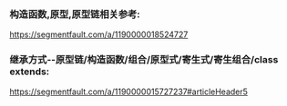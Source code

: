  ### 构造函数,原型,原型链相关参考:  
 
<https://segmentfault.com/a/1190000018524727>
### 继承方式--原型链/构造函数/组合/原型式/寄生式/寄生组合/class extends:

<https://segmentfault.com/a/1190000015727237#articleHeader5>
